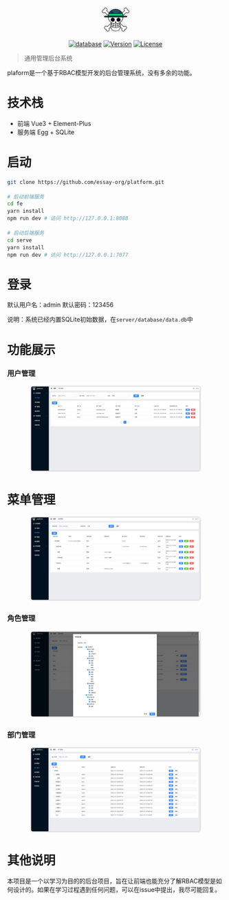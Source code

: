 <p align="center" dir="auto">
    <img src="/public/logo.png" width="70px">
</p>
<p align="center">
    <a href="https://github.com/essay-org/platform"><img src="https://img.shields.io/badge/database-sqlite3-blue" alt="database"></a>
    <a href="https://github.com//essay-org/platform"><img src="https://img.shields.io/badge/node-%3E%3D16.0.0-orange.svg" alt="Version"></a>
    <a href="https://github.com//essay-org/platform"><img src="https://img.shields.io/badge/license-MIT-blue.svg" alt="License"></a>
</p>
<!-- 
<p align="center"><a href="https://ppx.link" target="_blank">演示网站</a></p> -->

> 通用管理后台系统

plaform是一个基于RBAC模型开发的后台管理系统，没有多余的功能。

# 技术栈

- 前端 Vue3 + Element-Plus
- 服务端 Egg + SQLite

# 启动

```bash
git clone https://github.com/essay-org/platform.git

# 启动前端服务
cd fe
yarn install
npm run dev # 访问 http://127.0.0.1:8088

# 启动后端服务 
cd serve
yarn install
npm run dev # 访问 http://127.0.0.1:7077

```

# 登录

默认用户名：admin
默认密码：123456

说明：系统已经内置SQLite初始数据，在`server/database/data.db`中

# 功能展示
### 用户管理


<p align="center" dir="auto">
    <img src="/public/1.png" width="400px">
</p>

# 菜单管理


<p align="center" dir="auto">
    <img src="/public/2.png" width="400px">
</p>

### 角色管理


<p align="center" dir="auto">
    <img src="/public/4.png" width="400px">
</p>

### 部门管理


<p align="center" dir="auto">
    <img src="/public/3.png" width="400px">
</p>

# 其他说明

本项目是一个以学习为目的的后台项目，旨在让前端也能充分了解RBAC模型是如何设计的。如果在学习过程遇到任何问题，可以在issue中提出，我尽可能回复。